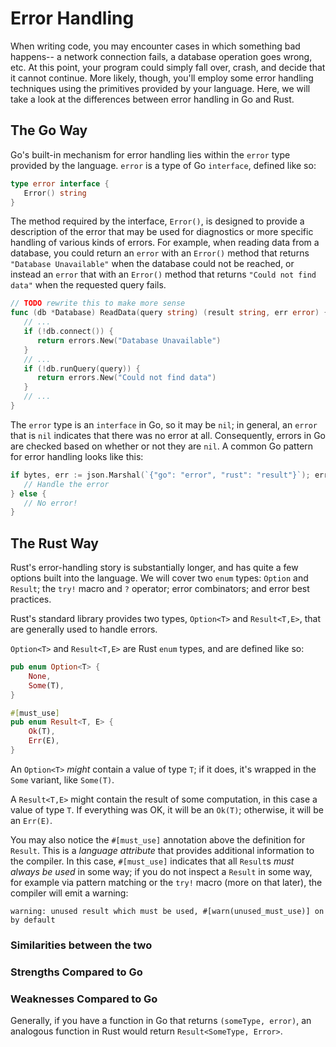 # Error Handling

When writing code, you may encounter cases in which something bad happens-- a
network connection fails, a database operation goes wrong, etc. At this point,
your program could simply fall over, crash, and decide that it cannot continue.
More likely, though, you'll employ some error handling techniques using the
primitives provided by your language. Here, we will take a look at the
differences between error handling in Go and Rust.

## The Go Way

Go's built-in mechanism for error handling lies within the `error` type provided
by the language. `error` is a type of Go `interface`, defined like so:

```go
type error interface {
   Error() string
}
```

The method required by the interface, `Error()`, is designed to provide a
description of the error that may be used for diagnostics or more specific
handling of various kinds of errors. For example, when reading data from a
database, you could return an `error` with an `Error()` method that returns
`"Database Unavailable"` when the database could not be reached, or instead an
`error` that with an `Error()` method that returns `"Could not find data"` when
the requested query fails.

```go
// TODO rewrite this to make more sense
func (db *Database) ReadData(query string) (result string, err error) {
   // ...
   if (!db.connect()) {
      return errors.New("Database Unavailable")
   }
   // ...
   if (!db.runQuery(query)) {
      return errors.New("Could not find data")
   }
   // ...
}
```

The `error` type is an `interface` in Go, so it may be `nil`; in general, an
`error` that is `nil` indicates that there was no error at all. Consequently,
errors in Go are checked based on whether or not they are `nil`. A common
Go pattern for error handling looks like this:

```go
if bytes, err := json.Marshal(`{"go": "error", "rust": "result"}`); err != nil {
   // Handle the error
} else {
   // No error!
}
```

## The Rust Way

Rust's error-handling story is substantially longer, and has quite a few options
built into the language. We will cover two `enum` types: `Option` and `Result`;
the `try!` macro and `?` operator; error combinators; and error best practices.

Rust's standard library provides two types, `Option<T>` and `Result<T,E>`, that
are generally used to handle errors.

`Option<T>` and `Result<T,E>` are Rust `enum` types, and are defined like so:

```rust
pub enum Option<T> {
    None,
    Some(T),
}

#[must_use]
pub enum Result<T, E> {
    Ok(T),
    Err(E),
}
```

An `Option<T>` _might_ contain a value of type `T`; if it does, it's wrapped in
the `Some` variant, like `Some(T)`.


A `Result<T,E>` might contain the result of some computation, in this case a
value of type `T`. If everything was OK, it will be an `Ok(T)`; otherwise, it
will be an `Err(E)`.


You may also notice the `#[must_use]` annotation above the
definition for `Result`. This is a _language attribute_ that provides additional
information to the compiler. In this case, `#[must_use]` indicates that all
`Result`s _must always be used_ in some way; if you do not inspect a `Result` in
some way, for example via pattern matching or the `try!` macro (more on that
later), the compiler will emit a warning:

```
warning: unused result which must be used, #[warn(unused_must_use)] on by default
```


### Similarities between the two

### Strengths Compared to Go

### Weaknesses Compared to Go

Generally, if you have a function in Go that returns `(someType, error)`, an
analogous function in Rust would return `Result<SomeType, Error>`.


